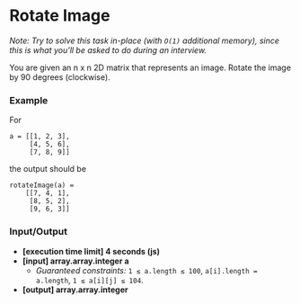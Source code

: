 # Rotate Image

*Note: Try to solve this task in-place (with `O(1)` additional memory), since this is what you'll be asked to do during an interview.*

You are given an n x n 2D matrix that represents an image. Rotate the image by 90 degrees (clockwise).

### Example

For
```shell
a = [[1, 2, 3],
     [4, 5, 6],
     [7, 8, 9]]
```
the output should be
```shell
rotateImage(a) =
    [[7, 4, 1],
     [8, 5, 2],
     [9, 6, 3]]
```

### Input/Output
- **[execution time limit] 4 seconds (js)**
- **[input] array.array.integer a**
  - *Guaranteed constraints:*
    `1 ≤ a.length ≤ 100`,
    `a[i].length = a.length`,
    `1 ≤ a[i][j] ≤ 104`.
- **[output] array.array.integer**
